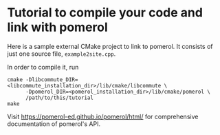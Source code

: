 # Tutorial to compile your code and link with pomerol

Here is a sample external CMake project to link to pomerol.
It consists of just one source file, `example2site.cpp`.

In order to compile it, run

```shell
cmake -Dlibcommute_DIR=<libcommute_installation_dir>/lib/cmake/libcommute \
      -Dpomerol_DIR=<pomerol_installation_dir>/lib/cmake/pomerol \
      /path/to/this/tutorial
make
```

Visit https://pomerol-ed.github.io/pomerol/html/ for comprehensive documentation
of pomerol's API.
